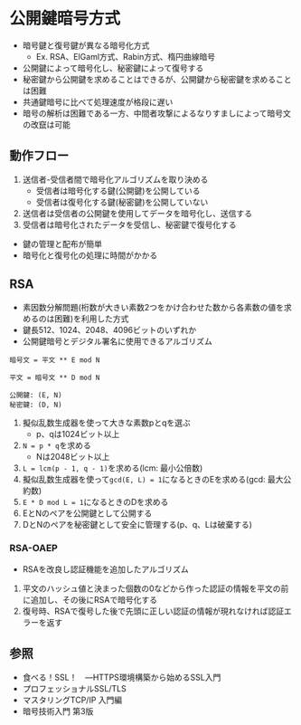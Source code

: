 # 公開鍵暗号方式
- 暗号鍵と復号鍵が異なる暗号化方式
  - Ex. RSA、ElGaml方式、Rabin方式、楕円曲線暗号
- 公開鍵によって暗号化し、秘密鍵によって復号する
- 秘密鍵から公開鍵を求めることはできるが、公開鍵から秘密鍵を求めることは困難
- 共通鍵暗号に比べて処理速度が格段に遅い
- 暗号の解析は困難である一方、中間者攻撃によるなりすましによって暗号文の改竄は可能

## 動作フロー
1. 送信者-受信者間で暗号化アルゴリズムを取り決める
    - 受信者は暗号化する鍵(公開鍵)を公開している
    - 受信者は復号化する鍵(秘密鍵)を公開していない
2. 送信者は受信者の公開鍵を使用してデータを暗号化し、送信する
3. 受信者は暗号化されたデータを受信し、秘密鍵で復号化する
- 鍵の管理と配布が簡単
- 暗号化と復号化の処理に時間がかかる

## RSA
- 素因数分解問題(桁数が大きい素数2つをかけ合わせた数から各素数の値を求めるのは困難)を利用した方式
- 鍵長512、1024、2048、4096ビットのいずれか
- 公開鍵暗号とデジタル署名に使用できるアルゴリズム

```
暗号文 = 平文 ** E mod N

平文 = 暗号文 ** D mod N

公開鍵: (E, N)
秘密鍵: (D, N)
```

1. 擬似乱数生成器を使って大きな素数pとqを選ぶ
    - p、qは1024ビット以上
2. `N = p * q`を求める
    - Nは2048ビット以上
3. `L = lcm(p - 1, q - 1)`を求める(lcm: 最小公倍数)
4. 擬似乱数生成器を使って`gcd(E, L) = 1`になるときのEを求める(gcd: 最大公約数)
5. `E * D mod L = 1`になるときのDを求める
6. EとNのペアを公開鍵として公開する
7. DとNのペアを秘密鍵として安全に管理する(p、q、Lは破棄する)

### RSA-OAEP
- RSAを改良し認証機能を追加したアルゴリズム
1. 平文のハッシュ値と決まった個数の0などから作った認証の情報を平文の前に追加し、その後にRSAで暗号化する
2. 復号時、RSAで復号した後で先頭に正しい認証の情報が現れなければ認証エラーを返す

## 参照
- 食べる！SSL！　―HTTPS環境構築から始めるSSL入門
- プロフェッショナルSSL/TLS
- マスタリングTCP/IP 入門編
- 暗号技術入門 第3版
